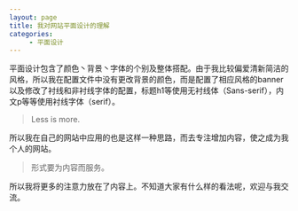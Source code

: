 ```yaml
---
layout: page
title: 我对网站平面设计的理解
categories:
     - 平面设计
---
```

平面设计包含了颜色丶背景丶字体的个别及整体搭配。由于我比较偏爱清新简洁的风格，所以我在配置文件中没有更改背景的颜色，而是配置了相应风格的banner以及修改了衬线和非衬线字体的配置，标题h1等使用无衬线体（Sans-serif），内文p等等使用衬线字体（serif）。
> Less is more.  

所以我在自己的网站中应用的也是这样一种思路，而去专注增加内容，使之成为我个人的网站。  
> 形式要为内容而服务。  

所以我将更多的注意力放在了内容上。不知道大家有什么样的看法呢，欢迎与我交流。